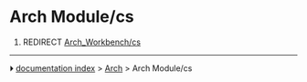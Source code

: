 # Arch Module/cs
1.  REDIRECT [Arch_Workbench/cs](Arch_Workbench/cs.md)



---
⏵ [documentation index](../README.md) > [Arch](Arch_Workbench.md) > Arch Module/cs
